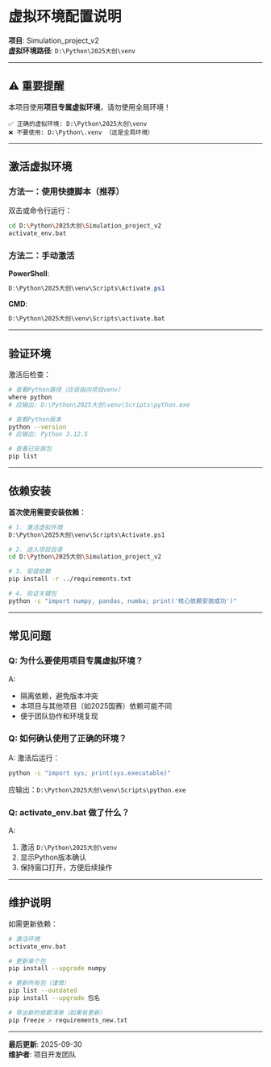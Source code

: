 # 虚拟环境配置说明

**项目**: Simulation_project_v2  
**虚拟环境路径**: `D:\Python\2025大创\venv`

---

## ⚠️ 重要提醒

本项目使用**项目专属虚拟环境**，请勿使用全局环境！

```
✅ 正确的虚拟环境: D:\Python\2025大创\venv
❌ 不要使用: D:\Python\.venv （这是全局环境）
```

---

## 激活虚拟环境

### 方法一：使用快捷脚本（推荐）

双击或命令行运行：
```bash
cd D:\Python\2025大创\Simulation_project_v2
activate_env.bat
```

### 方法二：手动激活

**PowerShell**:
```powershell
D:\Python\2025大创\venv\Scripts\Activate.ps1
```

**CMD**:
```cmd
D:\Python\2025大创\venv\Scripts\activate.bat
```

---

## 验证环境

激活后检查：

```bash
# 查看Python路径（应该指向项目venv）
where python
# 应输出: D:\Python\2025大创\venv\Scripts\python.exe

# 查看Python版本
python --version
# 应输出: Python 3.12.5

# 查看已安装包
pip list
```

---

## 依赖安装

**首次使用需要安装依赖**：

```bash
# 1. 激活虚拟环境
D:\Python\2025大创\venv\Scripts\Activate.ps1

# 2. 进入项目目录
cd D:\Python\2025大创\Simulation_project_v2

# 3. 安装依赖
pip install -r ../requirements.txt

# 4. 验证关键包
python -c "import numpy, pandas, numba; print('核心依赖安装成功')"
```

---

## 常见问题

### Q: 为什么要使用项目专属虚拟环境？

A: 
- 隔离依赖，避免版本冲突
- 本项目与其他项目（如2025国赛）依赖可能不同
- 便于团队协作和环境复现

### Q: 如何确认使用了正确的环境？

A: 激活后运行：
```bash
python -c "import sys; print(sys.executable)"
```
应输出：`D:\Python\2025大创\venv\Scripts\python.exe`

### Q: activate_env.bat 做了什么？

A: 
1. 激活 `D:\Python\2025大创\venv`
2. 显示Python版本确认
3. 保持窗口打开，方便后续操作

---

## 维护说明

如需更新依赖：

```bash
# 激活环境
activate_env.bat

# 更新单个包
pip install --upgrade numpy

# 更新所有包（谨慎）
pip list --outdated
pip install --upgrade 包名

# 导出新的依赖清单（如果有更新）
pip freeze > requirements_new.txt
```

---

**最后更新**: 2025-09-30  
**维护者**: 项目开发团队
